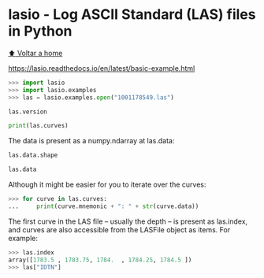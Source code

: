 # lasio - Log ASCII Standard (LAS) files in Python

[:arrow_up: Voltar a home](https://github.com/Dirack/Estudos/tree/master/Python)

https://lasio.readthedocs.io/en/latest/basic-example.html

```py
>>> import lasio
>>> import lasio.examples
>>> las = lasio.examples.open("1001178549.las")

las.version

print(las.curves)
```

The data is present as a numpy.ndarray at las.data:

```py
las.data.shape

las.data
```

Although it might be easier for you to iterate over the curves:

```py
>>> for curve in las.curves:
...     print(curve.mnemonic + ": " + str(curve.data))
```

The first curve in the LAS file – usually the depth – is present as las.index, and curves are also accessible from the LASFile object as items. For example:

```py
>>> las.index
array([1783.5 , 1783.75, 1784.  , 1784.25, 1784.5 ])
>>> las["IDTN"]
```
